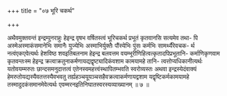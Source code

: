 +++
title = "०७ भूरि चकर्थ"

+++

अथैवमुक्तवन्तं इन्द्रम्पुनराहुः हेइन्द्र वृषभ वर्षितस्त्वं भूरिचकर्थ प्रभूतं कृतवानसि सत्यमेव तथा- पि अस्मेअस्माकंसमानेभिः समानैः युज्येभिः अस्माभिर्युक्तैः पौंस्येभिः पुंसः कर्मभिः सामर्थ्यैरेवचक- र्थ नत्वंएकएवेत्यर्थः हेशविष्ठ शवइतिबलनाम हेइन्द्र बलवत्तम वयम्भूरीणिहित्वत्कृतादपिप्रभूतानि- कर्माणिकृणवाम कृतवन्तःस्म हेइन्द्र क्रत्वाक्रतुनाकर्मणायद्यद्वृष्ट्यादिकंवशाम कामयामहे तानि- त्वत्तोप्यधिकानीत्यर्थः यतोवयम्मरुतः छान्दसमनुदात्तत्वं एतेनस्वमहत्त्वंस्थापितम्भवति स्वरोव्यस्तः अथवा इन्द्रस्येदंवाक्यं हेमरुतोयद्यस्यैवतत्तस्यैवभवतु तर्ह्यहञ्चयूयञ्चसहैवक्रत्वाकर्मणायद्वशाम यद्वृष्टिकर्मकामयामहे तस्मादुदकंसमानमेवेत्यर्थः एवम्मरनइतिनिघातस्वरस्यव्याख्यानम् ॥ ७ ॥